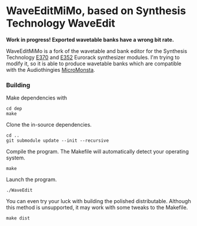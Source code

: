 # WaveEditMiMo, based on Synthesis Technology WaveEdit

**Work in progress! Exported wavetable banks have a wrong bit rate.**

WaveEditMiMo is a fork of the wavetable and bank editor for the Synthesis Technology [E370](http://synthtech.com/eurorack/E370/) and [E352](http://synthtech.com/eurorack/E352/) Eurorack synthesizer modules. I'm trying to modify it, so it is able to produce wavetable banks which are compatible with the Audiothingies [MicroMonsta](https://www.audiothingies.com/product/micromonsta/).

### Building

Make dependencies with

	cd dep
	make

Clone the in-source dependencies.

	cd ..
	git submodule update --init --recursive

Compile the program. The Makefile will automatically detect your operating system.

	make

Launch the program.

	./WaveEdit

You can even try your luck with building the polished distributable. Although this method is unsupported, it may work with some tweaks to the Makefile.

	make dist
